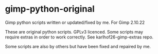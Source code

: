 # gimp-python-original
Gimp python scripts written or updated/fixed by me. For Gimp 2.10.22

These are original python scripts. GPLv3 licenced.
Some scripts may require extras in order to work correctly. See karlhof26-gimp-extras repo.

Some scripts are also by others but have been fixed and repaired by me.
